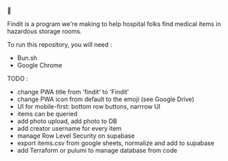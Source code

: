 🚧

Findit is a program we're making to help hospital folks find medical items in hazardous storage rooms. 

To run this repository, you will need :
- Bun.sh
- Google Chrome

TODO :
- change PWA title from 'findit' to 'Findit'
- change PWA icon from default to the emoji (see Google Drive)
- UI for mobile-first: bottom row buttons, narrrow UI
- items can be queried
- add photo upload, add photo to DB
- add creator username for every item
- manage Row Level Security on supabase
- export items.csv from google sheets, normalize and add to supabase
- add Terraform or pulumi to manage database from code
